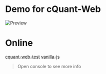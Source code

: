 # Demo for cQuant-Web
![Preview](https://s2.ax1x.com/2019/05/27/VV7Yge.png)
# Online
[cquant-web-test](https://xvanturing.github.io/cquant-web-test/)
[vanilla-js](https://xvanturing.github.io/cquant-web-test/vanilla.html)
> Open console to see more info